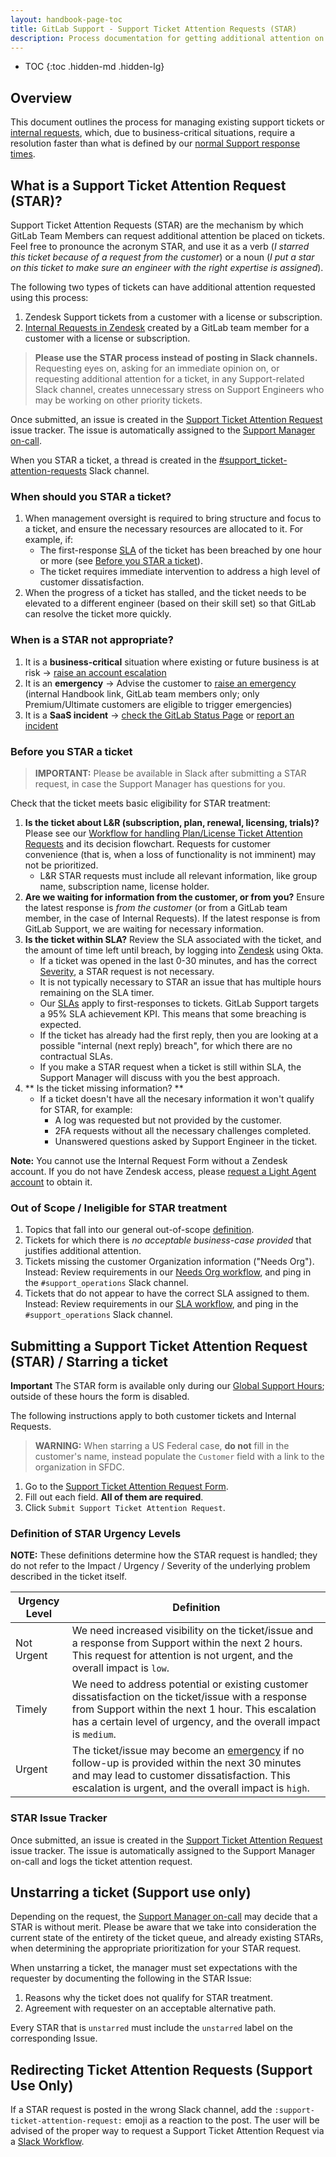```yaml
---
layout: handbook-page-toc
title: GitLab Support - Support Ticket Attention Requests (STAR)
description: Process documentation for getting additional attention on a ticket from Support leadership.
---
```


- TOC
{:toc .hidden-md .hidden-lg}

## Overview

This document outlines the process for managing existing support tickets or [internal requests](https://gitlab.com/gitlab-com/support/internal-requests), which, due to business-critical situations, require a resolution faster than what is defined by our [normal Support response times](https://about.gitlab.com/support/#priority-support).

## What is a Support Ticket Attention Request (STAR)?

Support Ticket Attention Requests (STAR) are the mechanism by which GitLab Team Members can request additional attention be placed on tickets. Feel free to pronounce the acronym STAR, and use it as a verb (_I starred this ticket because of a request from the customer_) or a noun (_I put a star on this ticket to make sure an engineer with the right expertise is assigned_).

The following two types of tickets can have additional attention requested using this process:

1. Zendesk Support tickets from a customer with a license or subscription.
1. [Internal Requests in Zendesk](/handbook/support/internal-support/#internal-requests) created by a GitLab team member for a customer with a license or subscription.

>**Please use the STAR process instead of posting in Slack channels.** Requesting eyes on, asking for an immediate opinion on, or requesting additional attention for a ticket, in any Support-related Slack channel, creates unnecessary stress on Support Engineers who may be working on other priority tickets.

Once submitted, an issue is created in the [Support Ticket Attention Request](https://gitlab.com/gitlab-com/support/ticket-attention-requests/-/issues) issue tracker. The issue is automatically assigned to the [Support Manager on-call](/handbook/support/workflows/support_manager-on-call.html). 

When you STAR a ticket, a thread is created in the [#support_ticket-attention-requests](https://gitlab.slack.com/archives/CBVAE1L48) Slack channel.

### When should you STAR a ticket?

1. When management oversight is required to bring structure and focus to a ticket, and ensure the necessary resources are allocated to it. For example, if:
    - The first-response [SLA](https://about.gitlab.com/support/#service-level-agreement-sla-details) of the ticket has been breached by one hour or more (see [Before you STAR a ticket](#before-you-star-a-ticket)).
    - The ticket requires immediate intervention to address a high level of customer dissatisfaction.
1. When the progress of a ticket has stalled, and the ticket needs to be elevated to a different engineer (based on their skill set) so that GitLab can resolve the ticket more quickly.

### When is a STAR not appropriate?
1. It is a **business-critical** situation where existing or future business is at risk -> [raise an account escalation](/handbook/customer-success/csm/escalations/#initiating-managing-and-closing-an-escalation)
1. It is an **emergency** -> Advise the customer to [raise an emergency](https://internal-handbook.gitlab.io/handbook/support/support.html#raising-an-emergency) (internal Handbook link, GitLab team members only; only Premium/Ultimate customers are eligible to trigger emergencies)
1. It is a **SaaS incident** -> [check the GitLab Status Page](https://status.gitlab.com/) or [report an incident](/handbook/engineering/infrastructure/incident-management/#reporting-an-incident)

### Before you STAR a ticket

>**IMPORTANT:** Please be available in Slack after submitting a STAR request, in case the Support Manager has questions for you.

Check that the ticket meets basic eligibility for STAR treatment:

1. **Is the ticket about L&R (subscription, plan, renewal, licensing, trials)?** Please see our [Workflow for handling Plan/License Ticket Attention Requests](/handbook/support/license-and-renewals/workflows/managers_working_with_extensions.html) and its decision flowchart. Requests for customer convenience (that is, when a loss of functionality is not imminent) may not be prioritized.
   * L&R STAR requests must include all relevant information, like group name, subscription name, license holder.  
1. **Are we waiting for information from the customer, or from you?** Ensure the latest response is *from the customer* (or from a GitLab team member, in the case of Internal Requests). If the latest response is from GitLab Support, we are waiting for necessary information.
1. **Is the ticket within SLA?** Review the SLA associated with the ticket, and the amount of time left until breach, by logging into [Zendesk](https://gitlab.zendesk.com) using Okta. 
   * If a ticket was opened in the last 0-30 minutes, and has the correct [Severity](https://about.gitlab.com/support/definitions/#definitions-of-support-impact), a STAR request is not necessary.
   * It is not typically necessary to STAR an issue that has multiple hours remaining on the SLA timer. 
   * Our [SLAs](https://about.gitlab.com/support/#service-level-agreement-sla-details) apply to first-responses to tickets. GitLab Support targets a 95% SLA achievement KPI. This means that some breaching is expected.
   * If the ticket has already had the first reply, then you are looking at a possible "internal (next reply) breach", for which there are no contractual SLAs.
   * If you make a STAR request when a ticket is still within SLA, the Support Manager will discuss with you the best approach.
1. ** Is the ticket missing information? ** 
   * If a ticket doesn't have all the necesary information it won't qualify for STAR, for example:
      * A log was requested but not provided by the customer.
      * 2FA requests without all the necessary challenges completed.
      * Unanswered questions asked by Support Engineer in the ticket.
      
**Note:** You cannot use the Internal Request Form without a Zendesk account. If you do not have Zendesk access, please [request a Light Agent account](/handbook/support/internal-support/#requesting-a-zendesk-light-agent-account) to obtain it.


### Out of Scope / Ineligible for STAR treatment

1. Topics that fall into our general out-of-scope [definition](https://about.gitlab.com/support/statement-of-support.html#out-of-scope).
1. Tickets for which there is *no acceptable business-case provided* that justifies additional attention.
1. Tickets missing the customer Organization information ("Needs Org"). Instead: Review requirements in our [Needs Org workflow](/handbook/support/workflows/associating_needs_org_tickets_with_orgs.html), and ping in the `#support_operations` Slack channel.
1. Tickets that do not appear to have the correct SLA assigned to them. Instead: Review requirements in our [SLA workflow](/handbook/support/workflows/sla_and_views.html), and ping in the `#support_operations` Slack channel.


## Submitting a Support Ticket Attention Request (STAR) / Starring a ticket

**Important**
The STAR form is available only during our [Global Support Hours](https://about.gitlab.com/support/#hours-of-operation); outside of these hours the form is disabled.

The following instructions apply to both customer tickets and Internal Requests.

>**WARNING:** When starring a US Federal case, **do not** fill in the customer's name, instead populate the `Customer` field with a link to the organization in SFDC.

1. Go to the [Support Ticket Attention Request Form](https://gitlab-com.gitlab.io/support/toolbox/forms_processor/STAR/).
1. Fill out each field. **All of them are required**.
1. Click `Submit Support Ticket Attention Request`.

### Definition of STAR Urgency Levels

**NOTE:** These definitions determine how the STAR request is handled; they do not refer to the Impact / Urgency / Severity of the underlying problem described in the ticket itself.

| Urgency Level | Definition |
|---------------|------------|
| Not Urgent    | We need increased visibility on the ticket/issue and a response from Support within the next 2 hours. This request for attention is not urgent, and the overall impact is `low`.|
| Timely        | We need to address potential or existing customer dissatisfaction on the ticket/issue with a response from Support within the next 1 hour. This escalation has a certain level of urgency, and the overall impact is `medium`.|
| Urgent        | The ticket/issue may become an [emergency](https://about.gitlab.com/support/#definitions-of-support-impact) if no follow-up is provided within the next 30 minutes and may lead to customer dissatisfaction. This escalation is urgent, and the overall impact is `high`.|


### STAR Issue Tracker

Once submitted, an issue is created in the [Support Ticket Attention Request](https://gitlab.com/gitlab-com/support/ticket-attention-requests/-/issues) issue tracker. The issue is automatically assigned to the Support Manager on-call and logs the ticket attention request. 


## Unstarring a ticket (Support use only)

Depending on the request, the [Support Manager on-call](/handbook/support/workflows/support_manager-on-call.html) may decide that a STAR is without merit. Please be aware that we take into consideration the current state of the entirety of the ticket queue, and already existing STARs, when determining the appropriate prioritization for your STAR request.

When unstarring a ticket, the manager must set expectations with the requester by documenting the following in the STAR Issue:

1. Reasons why the ticket does not qualify for STAR treatment.
1. Agreement with requester on an acceptable alternative path.

Every STAR that is `unstarred` must include the `unstarred` label on the corresponding Issue.

## Redirecting Ticket Attention Requests (Support Use Only)

If a STAR request is posted in the wrong Slack channel, add the `:support-ticket-attention-request:` emoji as a reaction to the post. The user will be advised of the proper way to request a Support Ticket Attention Request via a [Slack Workflow](https://gitlab.com/gitlab-com/support/toolbox/slack-workflows).

